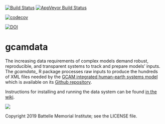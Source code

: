 [![Build Status](https://travis-ci.org/JGCRI/gcamdata.svg?branch=master)](https://travis-ci.org/JGCRI/gcamdata) [![AppVeyor Build Status](https://ci.appveyor.com/api/projects/status/github/bpbond/gcamdata?branch=master&svg=true)](https://ci.appveyor.com/project/bpbond/gcamdata)

[![codecov](https://codecov.io/gh/JGCRI/gcamdata/branch/master/graph/badge.svg)](https://codecov.io/gh/JGCRI/gcamdata)

[![DOI](https://zenodo.org/badge/DOI/10.5281/zenodo.1249932.svg)](https://doi.org/10.5281/zenodo.1249932)

# gcamdata
The increasing data requirements of complex models demand robust, reproducible, and transparent systems to track and prepare models’ inputs. The _gcamdata__ R package processes raw inputs to produce the hundreds of XML files needed by the [GCAM integrated human-earth systems model](https://www.geosci-model-dev-discuss.net/gmd-2018-214/) which is available on its [Github repository](https://github.com/JGCRI/gcam-core).

Instructions for installing and running the data system can be found [in the wiki](https://github.com/JGCRI/gcamdata/wiki/Getting-Started).

![](https://github.com/bpbond/gcamdata/blob/master/figures/network_current.png)

Copyright 2019 Battelle Memorial Institute; see the LICENSE file.

